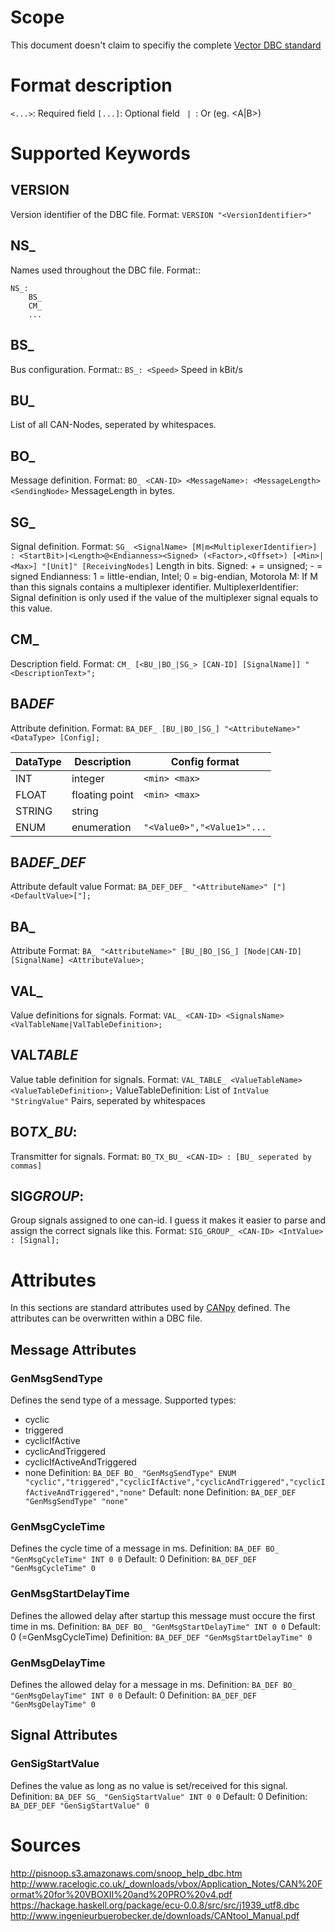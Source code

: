 # Scope

This document doesn't claim to specifiy the complete [Vector DBC standard](http://vector.com/vi_candb_en.html)

# Format description

`<...>`: Required field
`[...]`: Optional field
`  |  `: Or (eg. <A|B>)

# Supported Keywords

## VERSION

Version identifier of the DBC file.
Format: `VERSION "<VersionIdentifier>"`

## NS\_

Names used throughout the DBC file.
Format::

```
NS_:
    BS_
    CM_
    ...
```

## BS\_

Bus configuration.
Format:: `BS_: <Speed>`
Speed in kBit/s

## BU\_

List of all CAN-Nodes, seperated by whitespaces.

## BO\_

Message definition.
Format: `BO_ <CAN-ID> <MessageName>: <MessageLength> <SendingNode>`
MessageLength in bytes.

## SG\_

Signal definition.
Format: `SG_ <SignalName> [M|m<MultiplexerIdentifier>] : <StartBit>|<Length>@<Endianness><Signed> (<Factor>,<Offset>) [<Min>|<Max>] "[Unit]" [ReceivingNodes]`
Length in bits.
Signed: + = unsigned; - = signed
Endianness: 1 = little-endian, Intel; 0 = big-endian, Motorola
M: If M than this signals contains a multiplexer identifier.
MultiplexerIdentifier: Signal definition is only used if the value of the multiplexer signal equals to this value.

## CM\_

Description field.
Format: `CM_ [<BU_|BO_|SG_> [CAN-ID] [SignalName]] "<DescriptionText>";`

## BA*DEF*

Attribute definition.
Format: `BA_DEF_ [BU_|BO_|SG_] "<AttributeName>" <DataType> [Config];`

| DataType | Description    | Config format              |
| -------- | -------------- | -------------------------- |
| INT      | integer        | `<min> <max>`              |
| FLOAT    | floating point | `<min> <max>`              |
| STRING   | string         |
| ENUM     | enumeration    | `"<Value0>","<Value1>"...` |

## BA*DEF_DEF*

Attribute default value
Format: `BA_DEF_DEF_ "<AttributeName>" ["]<DefaultValue>["];`

## BA\_

Attribute
Format: `BA_ "<AttributeName>" [BU_|BO_|SG_] [Node|CAN-ID] [SignalName] <AttributeValue>;`

## VAL\_

Value definitions for signals.
Format: `VAL_ <CAN-ID> <SignalsName> <ValTableName|ValTableDefinition>;`

## VAL*TABLE*

Value table definition for signals.
Format: `VAL_TABLE_ <ValueTableName> <ValueTableDefinition>;`
ValueTableDefinition: List of `IntValue "StringValue"` Pairs, seperated by whitespaces

## BO*TX_BU*:

Transmitter for signals.
Format: `BO_TX_BU_ <CAN-ID> : [BU_ seperated by commas]`

## SIG*GROUP*:

Group signals assigned to one can-id. I guess it makes it easier to parse and assign the correct signals like this.
Format: `SIG_GROUP_ <CAN-ID> <IntValue> : [Signal];`

# Attributes

In this sections are standard attributes used by [CANpy](https://github.com/stefanhoelzl/CANpy) defined. The attributes can be overwritten within a DBC file.

## Message Attributes

### GenMsgSendType

Defines the send type of a message.
Supported types:

- cyclic
- triggered
- cyclicIfActive
- cyclicAndTriggered
- cyclicIfActiveAndTriggered
- none
  Definition: `BA_DEF BO_ "GenMsgSendType" ENUM "cyclic","triggered","cyclicIfActive","cyclicAndTriggered","cyclicIfActiveAndTriggered","none"`
  Default: none
  Definition: `BA_DEF_DEF "GenMsgSendType" "none"`

### GenMsgCycleTime

Defines the cycle time of a message in ms.
Definition: `BA_DEF BO_ "GenMsgCycleTime" INT 0 0`
Default: 0
Definition: `BA_DEF_DEF "GenMsgCycleTime" 0`

### GenMsgStartDelayTime

Defines the allowed delay after startup this message must occure the first time in ms.
Definition: `BA_DEF BO_ "GenMsgStartDelayTime" INT 0 0`
Default: 0 (=GenMsgCycleTime)
Definition: `BA_DEF_DEF "GenMsgStartDelayTime" 0`

### GenMsgDelayTime

Defines the allowed delay for a message in ms.
Definition: `BA_DEF BO_ "GenMsgDelayTime" INT 0 0`
Default: 0
Definition: `BA_DEF_DEF "GenMsgDelayTime" 0`

## Signal Attributes

### GenSigStartValue

Defines the value as long as no value is set/received for this signal.
Definition: `BA_DEF SG_ "GenSigStartValue" INT 0 0`
Default: 0
Definition: `BA_DEF_DEF "GenSigStartValue" 0`

# Sources

http://pisnoop.s3.amazonaws.com/snoop_help_dbc.htm
http://www.racelogic.co.uk/_downloads/vbox/Application_Notes/CAN%20Format%20for%20VBOXII%20and%20PRO%20v4.pdf
https://hackage.haskell.org/package/ecu-0.0.8/src/src/j1939_utf8.dbc
http://www.ingenieurbuerobecker.de/downloads/CANtool_Manual.pdf

